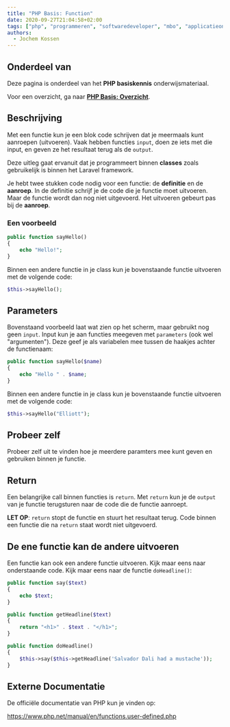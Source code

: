 ```yaml
---
title: "PHP Basis: Function"
date: 2020-09-27T21:04:58+02:00
tags: ["php", "programmeren", "softwaredeveloper", "mbo", "applicatieontwikkelaar", "25604", "25187"]
authors:
  - Jochem Kossen
---
```


## Onderdeel van
Deze pagina is onderdeel van het **PHP basiskennis**
onderwijsmateriaal.

Voor een overzicht, ga naar **[PHP Basis: Overzicht](../php-basis)**.

## Beschrijving

Met een functie kun je een blok code schrijven dat je meermaals kunt
aanroepen (uitvoeren). Vaak hebben functies `input`, doen ze iets met
die input, en geven ze het resultaat terug als de `output`.

Deze uitleg gaat ervanuit dat je programmeert binnen **classes** zoals
gebruikelijk is binnen het Laravel framework.

Je hebt twee stukken code nodig voor een functie: de **definitie** en
de **aanroep**. In de definitie schrijf je de code die je functie moet
uitvoeren. Maar de functie wordt dan nog niet uitgevoerd. Het
uitvoeren gebeurt pas bij de **aanroep**.

### Een voorbeeld

```php
public function sayHello()
{
    echo "Hello!";
}
```

Binnen een andere functie in je class kun je bovenstaande functie
uitvoeren met de volgende code:

```php
$this->sayHello();
```

## Parameters

Bovenstaand voorbeeld laat wat zien op het scherm, maar gebruikt nog
geen `input`. Input kun je aan functies meegeven met `parameters` (ook
wel "argumenten"). Deze geef je als variabelen mee tussen de haakjes
achter de functienaam:

```php
public function sayHello($name)
{
    echo "Hello " . $name;
}
```

Binnen een andere functie in je class kun je bovenstaande functie
uitvoeren met de volgende code:

```php
$this->sayHello("Elliott");
```

## Probeer zelf

Probeer zelf uit te vinden hoe je meerdere paramters mee kunt geven en
gebruiken binnen je functie.

## Return

Een belangrijke call binnen functies is `return`. Met `return` kun je
de `output` van je functie terugsturen naar de code die de functie
aanroept.

**LET OP**: `return` stopt de functie en stuurt het resultaat
terug. Code binnen een functie die na `return` staat wordt niet
uitgevoerd.

## De ene functie kan de andere uitvoeren

Een functie kan ook een andere functie uitvoeren. Kijk maar eens naar
onderstaande code. Kijk maar eens naar de functie `doHeadline()`:

```php
public function say($text)
{
    echo $text;
}

public function getHeadline($text)
{
    return "<h1>" . $text . "</h1>";
}

public function doHeadline()
{
    $this->say($this->getHeadline('Salvador Dali had a mustache'));
}
```

## Externe Documentatie

De officiële documentatie van PHP kun je vinden op:

https://www.php.net/manual/en/functions.user-defined.php

